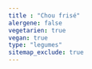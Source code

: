 ```yaml
---
title : "Chou frisé"
alergene: false
vegetarien: true
vegan: true
type: "legumes"
sitemap_exclude: true
--- 
```

